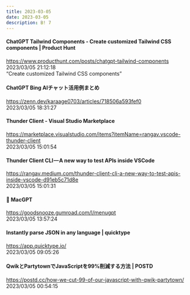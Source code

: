 ```yaml
---
title: 2023-03-05
date: 2023-03-05
description: B! 7
---
```


#### ChatGPT Tailwind Components - Create customized Tailwind CSS components | Product Hunt
https://www.producthunt.com/posts/chatgpt-tailwind-components<br>
2023/03/05 21:12:18<br>
“Create customized Tailwind CSS components”


#### ChatGPT Bing AIチャット活用例まとめ
https://zenn.dev/karaage0703/articles/718506a593fef0<br>
2023/03/05 18:31:27<br>


#### Thunder Client - Visual Studio Marketplace
https://marketplace.visualstudio.com/items?itemName=rangav.vscode-thunder-client<br>
2023/03/05 15:01:54<br>


#### Thunder Client CLI — A new way to test APIs inside VSCode
https://rangav.medium.com/thunder-client-cli-a-new-way-to-test-apis-inside-vscode-d91eb5c71d8e<br>
2023/03/05 15:01:31<br>


#### 🧠 MacGPT
https://goodsnooze.gumroad.com/l/menugpt<br>
2023/03/05 13:57:24<br>


#### Instantly parse JSON in any language | quicktype
https://app.quicktype.io/<br>
2023/03/05 09:05:26<br>


#### QwikとPartytownでJavaScriptを99%削減する方法 | POSTD
https://postd.cc/how-we-cut-99-of-our-javascript-with-qwik-partytown/<br>
2023/03/05 00:54:15<br>


